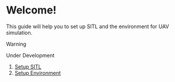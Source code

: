 # Welcome!

This guide will help you to set up SITL and the environment for UAV simulation.

> [!WARNING]
> Under Development

1. [Setup SITL](https://github.com/PrathamMehta08/SITL/blob/main/Simulation/SITL/Setup%20SITL.md)
2. [Setup Environment](https://github.com/PrathamMehta08/SITL/blob/main/Simulation/SITL/Setup%20Environment.md)
